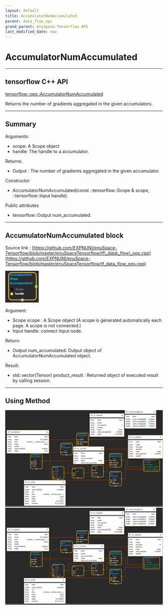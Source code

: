 ```yaml
--- 
layout: default 
title: AccumulatorNumAccumulated 
parent: data_flow_ops 
grand_parent: enuSpace-Tensorflow API 
last_modified_date: now 
--- 
```


# AccumulatorNumAccumulated

---

## tensorflow C++ API

[tensorflow::ops::AccumulatorNumAccumulated](https://www.tensorflow.org/api_docs/cc/class/tensorflow/ops/accumulator-num-accumulated)

Returns the number of gradients aggregated in the given accumulators.

---

## Summary

Arguments:

* scope: A Scope object
* handle: The handle to a accumulator.

Returns:

* Output : The number of gradients aggregated in the given accumulator.

Constructor

* AccumulatorNumAccumulated\(const ::tensorflow::Scope & scope, ::tensorflow::Input handle\).

Public attributes

* tensorflow::Output num\_accumulated.

---

## AccumulatorNumAccumulated block

Source link : [https://github.com/EXPNUNI/enuSpace-Tensorflow/blob/master/enuSpaceTensorflow/tf\_data\_flow\_ops.cpp](https://github.com/EXPNUNI/enuSpace-Tensorflow/blob/master/enuSpaceTensorflow/tf_data_flow_ops.cpp)

![](./assets/dataflow_AccumulatorNumAccumulated_Symbol.png)

Argument:

* Scope scope : A Scope object \(A scope is generated automatically each page. A scope is not connected.\)
* Input handle: connect Input node.

Return:

* Output num\_accumulated: Output object of AccumulatorNumAccumulated object.

Result:

* std::vector\(Tensor\) product\_result : Returned object of executed result by calling session.

---

## Using Method

![](./assets/dataflow_AccumulatorNumAccumulated_Method.png)![](/assets/dataflow_AccumulatorNumAccumulated_Method.png)


